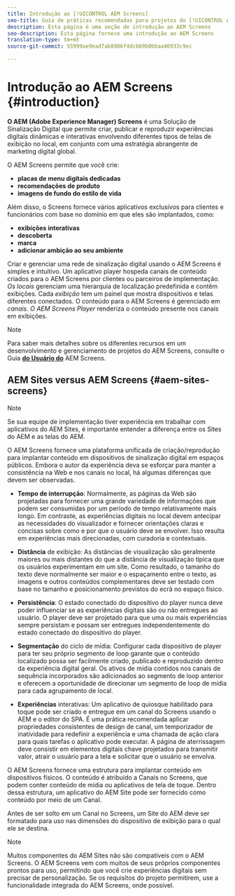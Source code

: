 ```yaml
---
title: Introdução ao [!UICONTROL AEM Screens]
seo-title: Guia de práticas recomendadas para projetos do [!UICONTROL AEM Screens]
description: Esta página é uma seção de introdução ao AEM Screens
seo-description: Esta página fornece uma introdução ao AEM Screens
translation-type: tm+mt
source-git-commit: 55999ae9ead7ab8986f4dcb69b0bbaa46933c9ec

---
```



# Introdução ao AEM Screens {#introduction}

**O AEM (Adobe Experience Manager) Screens** é uma Solução de Sinalização Digital que permite criar, publicar e reproduzir experiências digitais dinâmicas e interativas envolvendo diferentes tipos de telas de exibição no local, em conjunto com uma estratégia abrangente de marketing digital global.

O AEM Screens permite que você crie:

* **placas de menu digitais dedicadas**
* **recomendações de produto**
* **imagens de fundo do estilo de vida**

Além disso, o Screens fornece vários aplicativos exclusivos para clientes e funcionários com base no domínio em que eles são implantados, como:

* **exibições interativas**
* **descoberta**
* **marca**
* **adicionar ambição ao seu ambiente**

Criar e gerenciar uma rede de sinalização digital usando o AEM Screens é simples e intuitivo. Um aplicativo player hospeda canais de conteúdo criados para o AEM Screens por clientes ou parceiros de implementação. *Os locais* gerenciam uma hierarquia de localização predefinida e contêm exibições. Cada *exibição* tem um painel que mostra dispositivos e telas diferentes conectados. O conteúdo para o AEM Screens é gerenciado em *canais*. *O AEM Screens Player* renderiza o conteúdo presente nos canais em exibições.



>[!NOTE]
>
>Para saber mais detalhes sobre os diferentes recursos em um desenvolvimento e gerenciamento de projetos do AEM Screens, consulte o Guia **[do Usuário do](https://helpx.adobe.com/experience-manager/6-5/screens/user-guide.html)** AEM Screens.

## AEM Sites versus AEM Screens {#aem-sites-screens}

> [!NOTE]
>
> Se sua equipe de implementação tiver experiência em trabalhar com aplicativos do AEM Sites, é importante entender a diferença entre os Sites do AEM e as telas do AEM.

O AEM Screens fornece uma plataforma unificada de criação/reprodução para implantar conteúdo em dispositivos de sinalização digital em espaços públicos. Embora o autor da experiência deva se esforçar para manter a consistência na Web e nos canais no local, há algumas diferenças que devem ser observadas.

* **Tempo de interrupção**: Normalmente, as páginas da Web são projetadas para fornecer uma grande variedade de informações que podem ser consumidas por um período de tempo relativamente mais longo. Em contraste, as experiências digitais no local devem antecipar as necessidades do visualizador e fornecer orientações claras e concisas sobre como e por que o usuário deve se envolver. Isso resulta em experiências mais direcionadas, com curadoria e contextuais.

* **Distância** de exibição: As distâncias de visualização são geralmente maiores ou mais distantes do que a distância de visualização típica que os usuários experimentam em um site. Como resultado, o tamanho do texto deve normalmente ser maior e o espaçamento entre o texto, as imagens e outros conteúdos complementares deve ser testado com base no tamanho e posicionamento previstos do ecrã no espaço físico.

* **Persistência**: O estado conectado do dispositivo do player nunca deve poder influenciar se as experiências digitais são ou não entregues ao usuário. O player deve ser projetado para que uma ou mais experiências sempre persistam e possam ser entregues independentemente do estado conectado do dispositivo do player.

* **Segmentação** do ciclo de mídia: Configurar cada dispositivo de player para ter seu próprio segmento de loop garante que o conteúdo localizado possa ser facilmente criado, publicado e reproduzido dentro da experiência digital geral. Os ativos de mídia contidos nos canais de sequência incorporados são adicionados ao segmento de loop anterior e oferecem a oportunidade de direcionar um segmento de loop de mídia para cada agrupamento de local.

* **Experiências** interativas: Um aplicativo de quiosque habilitado para toque pode ser criado e entregue em um canal do Screens usando o AEM e o editor do SPA. É uma prática recomendada aplicar propriedades consistentes de design de canal, um temporizador de inatividade para redefinir a experiência e uma chamada de ação clara para quais tarefas o aplicativo pode executar. A página de aterrissagem deve consistir em elementos digitais chave projetados para transmitir valor, atrair o usuário para a tela e solicitar que o usuário se envolva.

O AEM Screens fornece uma estrutura para implantar conteúdo em dispositivos físicos. O conteúdo é atribuído a Canais no Screens, que podem conter conteúdo de mídia ou aplicativos de tela de toque. Dentro dessa estrutura, um aplicativo do AEM Site pode ser fornecido como conteúdo por meio de um Canal.

Antes de ser solto em um Canal no Screens, um Site do AEM deve ser formatado para uso nas dimensões do dispositivo de exibição para o qual ele se destina.

> [!NOTE]
>
> Muitos componentes do AEM Sites não são compatíveis com o AEM Screens. O AEM Screens vem com muitos de seus próprios componentes prontos para uso, permitindo que você crie experiências digitais sem precisar de personalização. Se os requisitos do projeto permitirem, use a funcionalidade integrada do AEM Screens, onde possível.
